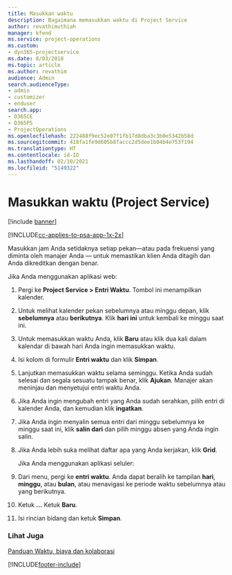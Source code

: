 ```yaml
---
title: Masukkan waktu
description: Bagaimana memasukkan waktu di Project Service
author: revathimuthiah
manager: kfend
ms.service: project-operations
ms.custom:
- dyn365-projectservice
ms.date: 8/03/2018
ms.topic: article
ms.author: revathim
audience: Admin
search.audienceType:
- admin
- customizer
- enduser
search.app:
- D365CE
- D365PS
- ProjectOperations
ms.openlocfilehash: 222488f9ec52e07f1fb17d8dba3c3b0e5342b58d
ms.sourcegitcommit: 418fa1fe9d605b8faccc2d5dee1b04b4e753f194
ms.translationtype: HT
ms.contentlocale: id-ID
ms.lasthandoff: 02/10/2021
ms.locfileid: "5149322"
---
```

# <a name="enter-time-project-service"></a>Masukkan waktu (Project Service)

[!include [banner](../includes/psa-now-project-operations.md)]

[!INCLUDE[cc-applies-to-psa-app-1x-2x](../includes/cc-applies-to-psa-app-1x-2x.md)]

Masukkan jam Anda setidaknya setiap pekan—atau pada frekuensi yang diminta oleh manajer Anda — untuk memastikan klien Anda ditagih dan Anda dikreditkan dengan benar.  
  
 Jika Anda menggunakan aplikasi web:  
  
1. Pergi ke **Project Service > Entri Waktu**. Tombol ini menampilkan kalender.  
  
2. Untuk melihat kalender pekan sebelumnya atau minggu depan, klik **sebelumnya** atau **berikutnya**. Klik **hari ini** untuk kembali ke minggu saat ini.  
  
3. Untuk memasukkan waktu Anda, klik **Baru** atau klik dua kali dalam kalendar di bawah hari Anda ingin memasukkan waktu.  
  
4. Isi kolom di formulir **Entri waktu** dan klik **Simpan**.  
  
5. Lanjutkan memasukkan waktu selama seminggu. Ketika Anda sudah selesai dan segala sesuatu tampak benar, klik **Ajukan**. Manajer akan meninjau dan menyetujui entri waktu Anda.  
  
6. Jika Anda ingin mengubah entri yang Anda sudah serahkan, pilih entri di kalender Anda, dan kemudian klik **ingatkan**.  
  
7. Jika Anda ingin menyalin semua entri dari minggu sebelumnya ke minggu saat ini, klik **salin dari** dan pilih minggu absen yang Anda ingin salin.  
  
8. Jika Anda lebih suka melihat daftar apa yang Anda kerjakan, klik **Grid**.  
  
   Jika Anda menggunakan aplikasi seluler:  
  
9. Dari menu, pergi ke **entri waktu**.     Anda dapat beralih ke tampilan **hari**, **minggu**, atau **bulan**, atau menavigasi ke periode waktu sebelumnya atau yang berikutnya.  
  
10. Ketuk **…** Ketuk **Baru**.  
  
11. Isi rincian bidang dan ketuk **Simpan**.  
  
### <a name="see-also"></a>Lihat Juga  
 [Panduan Waktu, biaya dan kolaborasi](../psa/time-expense-collaboration-guide.md)


[!INCLUDE[footer-include](../includes/footer-banner.md)]